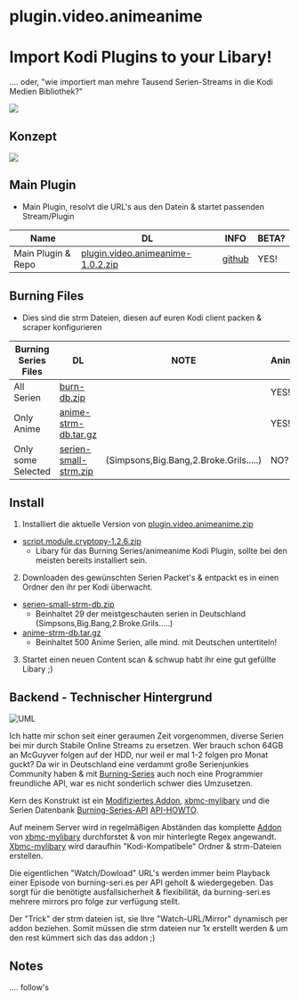 # plugin.video.animeanime

Import Kodi Plugins to your Libary!
========================================

.... oder, "wie importiert man mehre Tausend Serien-Streams in die Kodi Medien Bibliothek?" 

![](http://i.imgur.com/v2pny4q.jpg)


Konzept
-------------------------

![](http://yuml.me/diagram/scruffy/class/[USER|-Start-Playback-Episode]-1>[myhttp-server|-strm-file],[myhttp-server|-strm-file]<>-2>[plugin.video],[plugin.video]<>-3>[burning-series|-resolve-URL],[plugin.video]+-4>[USER|-Start-Playback-Episode])


Main Plugin
-----------

  * Main Plugin, resolvt die URL's aus den Datein & startet passenden Stream/Plugin


| Name                       	| DL 	| INFO 	| BETA?	|
|----------------------------	|----	|------	|-----	|
| Main Plugin & Repo         	|[plugin.video.animeanime-1.0.2.zip](https://github.com/dbiesecke/plugin.video.animeanime/releases/download/v1.0.02/plugin.video.animeanime-1.0.2.zip)    	|      	[github](https://github.com/dbiesecke/plugin.video.animeanime/releases)												|  YES!	|



Burning Files
-----------

  * Dies sind die strm Dateien, diesen auf euren Kodi client packen & scraper konfigurieren 

| Burning Series Files        	| DL 	| NOTE 	| Anime?|
|----------------------------	|----	|------	|-----	|
| All Serien     	|[burn-db.zip](https://github.com/dbiesecke/plugin.video.animeanime/releases/download/v1.0.02/burn-db.zip)    	|      		|  YES!	|
| Only Anime	   	|[anime-strm-db.tar.gz](https://github.com/dbiesecke/plugin.video.animeanime/releases/download/0.6a/anime-strm-db.tar.gz)    	|      		|  YES!	|
| Only some Selected  	|[serien-small-strm.zip](https://github.com/dbiesecke/plugin.video.animeanime/releases/download/0.6a/serien-small-strm-db.zip)    	| (Simpsons,Big.Bang,2.Broke.Grils.....)|  NO?	|



Install
-----------

1. Installiert die aktuelle Version von [plugin.video.animeanime.zip](#Main_Plugin)
  * [script.module.cryptopy-1.2.6.zip](https://github.com/moneymaker365/xbmc-xbmcplus-plugins/blob/master/download/script.module.cryptopy/script.module.cryptopy-1.2.6.zip?raw=true)
    - Libary  für das Burning Series/animeanime Kodi Plugin, sollte bei den meisten bereits installiert sein.
    

2. Downloaden des gewünschten Serien Packet's & entpackt es in einen Ordner den ihr per Kodi überwacht.
  * [serien-small-strm-db.zip](https://github.com/dbiesecke/plugin.video.animeanime/releases/download/0.6a/serien-small-strm-db.zip) 
    - Beinhaltet 29 der meistgeschauten serien in Deutschland (Simpsons,Big.Bang,2.Broke.Grils.....)
  * [anime-strm-db.tar.gz](https://github.com/dbiesecke/plugin.video.animeanime/releases/download/0.6a/anime-strm-db.tar.gz)
    - Beinhaltet 500 Anime Serien, alle mind. mit Deutschen untertiteln!

3. Startet einen neuen Content scan & schwup habt ihr eine gut gefüllte Libary ;)




Backend - Technischer Hintergrund
-------------------------

![](http://yuml.me/eba5d2c5 "UML")

Ich hatte mir schon seit einer geraumen Zeit vorgenommen, diverse Serien bei mir durch Stabile Online Streams 
zu ersetzen. Wer brauch schon 64GB an McGuyver folgen auf der HDD, nur weil er mal 1-2 folgen pro Monat guckt? Da wir in Deutschland eine verdammt große Serienjunkies Community haben & mit [Burning-Series](https://www.burning-seri.es/) auch noch eine Programmier freundliche API, war es nicht sonderlich schwer dies Umzusetzen.

Kern des Konstrukt ist ein [Modifiziertes Addon](https://github.com/dbiesecke/plugin.video.animeanime), [xbmc-mylibary](https://code.google.com/p/xbmc-mylibrary/) und die Serien Datenbank [Burning-Series-API](https://www.burning-seri.es/) [API-HOWTO](https://gist.github.com/Bouni/8323ee9606fb502c8e17).

Auf meinem Server wird in regelmäßigen Abständen das komplette [Addon](https://github.com/dbiesecke/plugin.video.animeanime) von [xbmc-mylibary](https://code.google.com/p/xbmc-mylibrary/) durchforstet & von mir hinterlegte Regex angewandt. [Xbmc-mylibary](https://code.google.com/p/xbmc-mylibrary/) wird daraufhin "Kodi-Kompatibele" Ordner & strm-Dateien erstellen. 

Die eigentlichen "Watch/Dowload" URL's werden immer beim  Playback einer Episode von  burning-seri.es per API geholt & wiedergegeben.
Das sorgt für die benötigte ausfallsicherheit & flexibilität, da burning-seri.es mehrere mirrors pro folge zur verfügung stellt.

Der "Trick" der strm dateien ist, sie Ihre "Watch-URL/Mirror" dynamisch per addon beziehen. Somit müssen die strm dateien nur 
1x erstellt werden & um den rest kümmert sich das das addon ;)




Notes
----------  

  .... follow's

